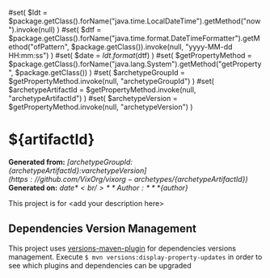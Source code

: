 #set( $ldt = $package.getClass().forName("java.time.LocalDateTime").getMethod("now").invoke(null) )
#set( $dtf = $package.getClass().forName("java.time.format.DateTimeFormatter").getMethod("ofPattern", $package.getClass()).invoke(null, "yyyy-MM-dd HH:mm:ss") )
#set( $date = $ldt.format($dtf) )
#set( $getPropertyMethod = $package.getClass().forName("java.lang.System").getMethod("getProperty", $package.getClass()) )
#set( $archetypeGroupId = $getPropertyMethod.invoke(null, "archetypeGroupId") )
#set( $archetypeArtifactId = $getPropertyMethod.invoke(null, "archetypeArtifactId") )
#set( $archetypeVersion = $getPropertyMethod.invoke(null, "archetypeVersion") )
# ${artifactId}

**Generated from:** *[${archetypeGroupId}:${archetypeArtifactId}:v${archetypeVersion}](https://github.com/VixOrg/vixorg-archetypes/${archetypeArtifactId})*<br/>
**Generated on:** *${date}*<br/>
**Author:** *${author}*<br/>

This project is for &lt;add your description here&gt;

## Dependencies Version Management
This project uses [versions-maven-plugin](https://www.mojohaus.org/versions-maven-plugin/usage.html) for dependencies versions management. Execute `$ mvn versions:display-property-updates` in order to see which plugins and dependencies can be upgraded 

